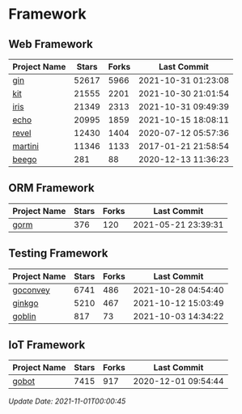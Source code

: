 # Framework

## Web Framework
| Project Name | Stars | Forks | Last Commit |
| ------------ | ----- | ----- | ----------- |
| [gin](https://github.com/gin-gonic/gin) | 52617 | 5966 | 2021-10-31 01:23:08 |
| [kit](https://github.com/go-kit/kit) | 21555 | 2201 | 2021-10-30 21:01:54 |
| [iris](https://github.com/kataras/iris) | 21349 | 2313 | 2021-10-31 09:49:39 |
| [echo](https://github.com/labstack/echo) | 20995 | 1859 | 2021-10-15 18:08:11 |
| [revel](https://github.com/revel/revel) | 12430 | 1404 | 2020-07-12 05:57:36 |
| [martini](https://github.com/go-martini/martini) | 11346 | 1133 | 2017-01-21 21:58:54 |
| [beego](https://github.com/astaxie/beego) | 281 | 88 | 2020-12-13 11:36:23 |

## ORM Framework
| Project Name | Stars | Forks | Last Commit |
| ------------ | ----- | ----- | ----------- |
| [gorm](https://github.com/jinzhu/gorm) | 376 | 120 | 2021-05-21 23:39:31 |

## Testing Framework
| Project Name | Stars | Forks | Last Commit |
| ------------ | ----- | ----- | ----------- |
| [goconvey](https://github.com/smartystreets/goconvey) | 6741 | 486 | 2021-10-28 04:54:40 |
| [ginkgo](https://github.com/onsi/ginkgo) | 5210 | 467 | 2021-10-12 15:03:49 |
| [goblin](https://github.com/franela/goblin) | 817 | 73 | 2021-10-03 14:34:22 |

## IoT Framework
| Project Name | Stars | Forks | Last Commit |
| ------------ | ----- | ----- | ----------- |
| [gobot](https://github.com/hybridgroup/gobot) | 7415 | 917 | 2020-12-01 09:54:44 |

*Update Date: 2021-11-01T00:00:45*